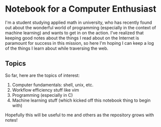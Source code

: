 # Notebook for a Computer Enthusiast
I'm a student studying applied math in university, who has recently found out about the wonderful world of programming (especially in the context of machine learning) and wants to get in on the action. I've realized that keeping good notes about the things I read about on the Internet is paramount for success in this mission, so here I'm hoping I can keep a log of the things I learn about while traversing the web. 

## Topics
So far, here are the topics of interest:

1. Computer fundamentals: shell, unix, etc.
1. Workflow efficiency stuff like vim
1. Programming (especially in C)
1. Machine learning stuff (which kicked off this notebook thing to begin with)

Hopefully this will be useful to me and others as the repository grows with notes! 
